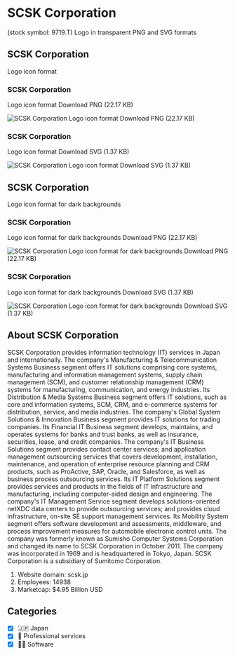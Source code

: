 # SCSK Corporation
 (stock symbol: 9719.T) Logo in transparent PNG and SVG formats

## SCSK Corporation
 Logo icon format

### SCSK Corporation
 Logo icon format Download PNG (22.17 KB)

![SCSK Corporation
 Logo icon format Download PNG (22.17 KB)](/img/orig/9719.T-0ae6b53d.png)

### SCSK Corporation
 Logo icon format Download SVG (1.37 KB)

![SCSK Corporation
 Logo icon format Download SVG (1.37 KB)](/img/orig/9719.T-8126d431.svg)

## SCSK Corporation
 Logo icon format for dark backgrounds

### SCSK Corporation
 Logo icon format for dark backgrounds Download PNG (22.17 KB)

![SCSK Corporation
 Logo icon format for dark backgrounds Download PNG (22.17 KB)](/img/orig/9719.T.D-1b7f0ed2.png)

### SCSK Corporation
 Logo icon format for dark backgrounds Download SVG (1.37 KB)

![SCSK Corporation
 Logo icon format for dark backgrounds Download SVG (1.37 KB)](/img/orig/9719.T.D-402d7ad4.svg)

## About SCSK Corporation


SCSK Corporation provides information technology (IT) services in Japan and internationally. The company's Manufacturing & Telecommunication Systems Business segment offers IT solutions comprising core systems, manufacturing and information management systems, supply chain management (SCM), and customer relationship management (CRM) systems for manufacturing, communication, and energy industries. Its Distribution & Media Systems Business segment offers IT solutions, such as core and information systems, SCM, CRM, and e-commerce systems for distribution, service, and media industries. The company's Global System Solutions & Innovation Business segment provides IT solutions for trading companies. Its Financial IT Business segment develops, maintains, and operates systems for banks and trust banks, as well as insurance, securities, lease, and credit companies. The company's IT Business Solutions segment provides contact center services; and application management outsourcing services that covers development, installation, maintenance, and operation of enterprise resource planning and CRM products, such as ProActive, SAP, Oracle, and Salesforce, as well as business process outsourcing services. Its IT Platform Solutions segment provides services and products in the fields of IT infrastructure and manufacturing, including computer-aided design and engineering. The company's IT Management Service segment develops solutions-oriented netXDC data centers to provide outsourcing services; and provides cloud infrastructure, on-site SE support management services. Its Mobility System segment offers software development and assessments, middleware, and process improvement measures for automobile electronic control units. The company was formerly known as Sumisho Computer Systems Corporation and changed its name to SCSK Corporation in October 2011. The company was incorporated in 1969 and is headquartered in Tokyo, Japan. SCSK Corporation is a subsidiary of Sumitomo Corporation.

1. Website domain: scsk.jp
2. Employees: 14938
3. Marketcap: $4.95 Billion USD


## Categories
- [x] 🇯🇵 Japan
- [x] 💼 Professional services
- [x] 👨‍💻 Software
